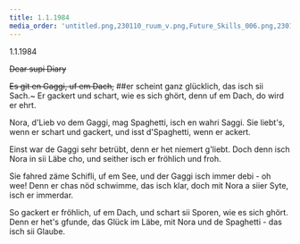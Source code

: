 ```yaml
---
title: 1.1.1984
media_order: 'untitled.png,230110_ruum_v.png,Future_Skills_006.png,230110_ruum_vi.png,240221_strasse_loop.png,240402_Hasi_013_b.jpg,240402_Hasi_013_b_1.jpg'
---
```


1.1.1984

~~Dear supi Diary~~

~~Es git en Gaggi, uf em Dach,~~
##er scheint ganz glücklich, das isch sii Sach.~
Er gackert und schart, wie es sich ghört,
denn uf em Dach, do wird er ehrt.

Nora, d'Lieb vo dem Gaggi,
mag Spaghetti, isch en wahri Saggi.
Sie liebt's, wenn er schart und gackert,
und isst d'Spaghetti, wenn er ackert.

Einst war de Gaggi sehr betrübt,
denn er het niemert g'liebt.
Doch denn isch Nora in sii Läbe cho,
und seither isch er fröhlich und froh.

Sie fahred zäme Schifli, uf em See,
und der Gaggi isch immer debi - oh wee!
Denn er chas nöd schwimme, das isch klar,
doch mit Nora a siier Syte, isch er immerdar.

So gackert er fröhlich, uf em Dach,
und schart sii Sporen, wie es sich ghört.
Denn er het's gfunde, das Glück im Läbe,
mit Nora und de Spaghetti - das isch sii Glaube.

